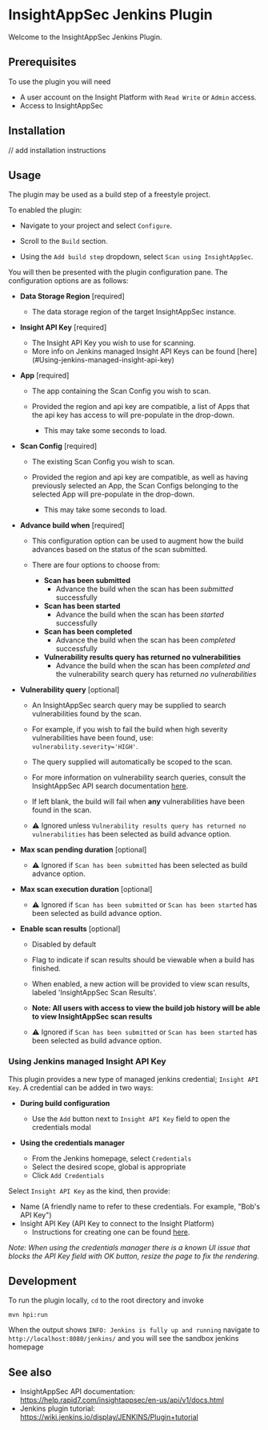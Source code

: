 # InsightAppSec Jenkins Plugin

Welcome to the InsightAppSec Jenkins Plugin. 

## Prerequisites
To use the plugin you will need
- A user account on the Insight Platform with `Read Write` or `Admin` access.
- Access to InsightAppSec

## Installation
// add installation instructions

## Usage

The plugin may be used as a build step of a freestyle project. 

To enabled the plugin: 
- Navigate to your project and select `Configure`.

- Scroll to the `Build` section.

- Using the `Add build step` dropdown, select `Scan using InsightAppSec`.


You will then be presented with the plugin configuration pane. The configuration options are as follows:
- **Data Storage Region** [required]
   - The data storage region of the target InsightAppSec instance.
   
- **Insight API Key** [required]
   - The Insight API Key you wish to use for scanning.
   - More info on Jenkins managed Insight API Keys can be found [here] (#Using-jenkins-managed-insight-api-key)
   
- **App** [required]
   - The app containing the Scan Config you wish to scan.
   
   - Provided the region and api key are compatible, a list of Apps that the api key has access to will pre-populate in the drop-down.
   
      - This may take some seconds to load.
   
- **Scan Config** [required]
   - The existing Scan Config you wish to scan.
   
   - Provided the region and api key are compatible, as well as having previously selected an App, the Scan Configs belonging to the selected App will pre-populate in the drop-down.
   
      - This may take some seconds to load.
      
- **Advance build when** [required]
   - This configuration option can be used to augment how the build advances based on the status of the scan submitted.
   
   - There are four options to choose from:
      - **Scan has been submitted** 
         - Advance the build when the scan has been _submitted_ successfully
      - **Scan has been started**
         - Advance the build when the scan has been _started_ successfully
      - **Scan has been completed** 
         - Advance the build when the scan has been _completed_ successfully
      - **Vulnerability results query has returned no vulnerabilities**
         - Advance the build when the scan has been _completed_ _and_ the vulnerability search query has returned _no vulnerabilities_
         
- **Vulnerability query** [optional]
   - An InsightAppSec search query may be supplied to search vulnerabilities found by the scan.
   
   - For example, if you wish to fail the build when high severity vulnerabilities have been found, use: `vulnerability.severity='HIGH'`.

   - The query supplied will automatically be scoped to the scan.
   
   - For more information on vulnerability search queries, consult the InsightAppSec API search documentation [here](https://help.rapid7.com/insightappsec/en-us/api/v1/docs.html#tag/Search).
   
   - If left blank, the build will fail when **any** vulnerabilities have been found in the scan.
  
   - :warning: Ignored unless `Vulnerability results query has returned no vulnerabilities` has been selected as build advance option.
 
- **Max scan pending duration** [optional]

    - :warning: Ignored if `Scan has been submitted` has been selected as build advance option.
    
- **Max scan execution duration** [optional]

    - :warning: Ignored if `Scan has been submitted` or `Scan has been started` has been selected as build advance option.

- **Enable scan results** [optional]
   - Disabled by default
   
   - Flag to indicate if scan results should be viewable when a build has finished.
    
   - When enabled, a new action will be provided to view scan results, labeled 'InsightAppSec Scan Results'.
   
   - **Note: All users with access to view the build job history will be able to view InsightAppSec scan results**
   
   - :warning: Ignored if `Scan has been submitted` or `Scan has been started` has been selected as build advance option.

### Using Jenkins managed Insight API Key

This plugin provides a new type of managed jenkins credential; `Insight API Key`.
A credential can be added in two ways:
- **During build configuration**
    - Use the `Add` button next to `Insight API Key` field to open the credentials modal
    
- **Using the credentials manager**
    - From the Jenkins homepage, select `Credentials`
    - Select the desired scope, global is appropriate
    - Click `Add Credentials`
    
 Select `Insight API Key` as the kind, then provide:
 - Name (A friendly name to refer to these credentials. For example, "Bob's API Key")
 - Insight API Key (API Key to connect to the Insight Platform)
    - Instructions for creating one can be found [here](https://insight.help.rapid7.com/docs/managing-platform-api-keys).
    
_Note: When using the credentials manager there is a known UI issue that blocks the API Key field with OK button, resize the page to fix the rendering._

## Development
To run the plugin locally, `cd` to the root directory and invoke
```
mvn hpi:run
```
When the output shows `INFO: Jenkins is fully up and running` navigate to `http://localhost:8080/jenkins/` and you will see the sandbox jenkins homepage 

## See also
- InsightAppSec API documentation: https://help.rapid7.com/insightappsec/en-us/api/v1/docs.html
- Jenkins plugin tutorial: https://wiki.jenkins.io/display/JENKINS/Plugin+tutorial

